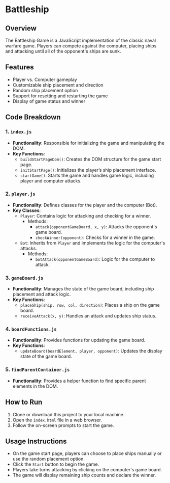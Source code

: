 # Battleship

## Overview
The Battleship Game is a JavaScript implementation of the classic naval warfare game. Players can compete against the computer, placing ships and attacking until all of the opponent's ships are sunk.

## Features
- Player vs. Computer gameplay
- Customizable ship placement and direction
- Random ship placement option
- Support for resetting and restarting the game
- Display of game status and winner


## Code Breakdown

### 1. `index.js`
- **Functionality**: Responsible for initializing the game and manipulating the DOM.
- **Key Functions**:
  - `buildStartPageDom()`: Creates the DOM structure for the game start page.
  - `initStartPage()`: Initializes the player’s ship placement interface.
  - `startGame()`: Starts the game and handles game logic, including player and computer attacks.

### 2. `player.js`
- **Functionality**: Defines classes for the player and the computer (Bot).
- **Key Classes**:
  - `Player`: Contains logic for attacking and checking for a winner.
    - Methods:
      - `attack(opponentGameBoard, x, y)`: Attacks the opponent's game board.
      - `checkWinner(opponent)`: Checks for a winner in the game.
  - `Bot`: Inherits from `Player` and implements the logic for the computer's attacks.
    - Methods:
      - `botAttack(opponentGameBoard)`: Logic for the computer to attack.

### 3. `gameBoard.js`
- **Functionality**: Manages the state of the game board, including ship placement and attack logic.
- **Key Functions**:
  - `placeShip(ship, row, col, direction)`: Places a ship on the game board.
  - `receiveAttack(x, y)`: Handles an attack and updates ship status.

### 4. `boardFunctions.js`
- **Functionality**: Provides functions for updating the game board.
- **Key Functions**:
  - `updateBoard(boardElement, player, opponent)`: Updates the display state of the game board.

### 5. `findParentContainer.js`
- **Functionality**: Provides a helper function to find specific parent elements in the DOM.

## How to Run
1. Clone or download this project to your local machine.
2. Open the `index.html` file in a web browser.
3. Follow the on-screen prompts to start the game.

## Usage Instructions
- On the game start page, players can choose to place ships manually or use the random placement option.
- Click the `Start` button to begin the game.
- Players take turns attacking by clicking on the computer's game board.
- The game will display remaining ship counts and declare the winner.

